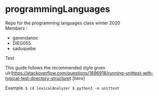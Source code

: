 # programmingLanguages
Repo for the programming languages class winter 2020  
Members : 
  - gavendanoc
  - DIEG055
  - saduquebe

Test

This guide follows the recommended style given ulr(https://stackoverflow.com/questions/1896918/running-unittest-with-typical-test-directory-structure) [here]  

Example. 
`
$ cd lexicalAnalyzer
$ python3 -m unittest
`
